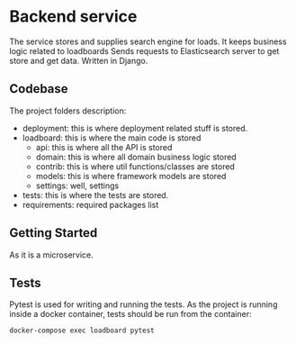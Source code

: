 # Backend service

The service stores and supplies search engine for loads. 
It keeps business logic related to loadboards
Sends requests to Elasticsearch server to get store and get data. 
Written in Django.



## Codebase

The project folders description:

- deployment: this is where deployment related stuff is stored.
- loadboard: this is where the main code is stored
    - api: this is where all the API is stored
    - domain: this is where all domain business logic stored
    - contrib: this is where util functions/classes are stored
    - models: this is where framework models are stored
    - settings: well, settings
- tests: this is where the tests are stored.
- requirements: required packages list


## Getting Started

As it is a microservice.



## Tests

Pytest is used for writing and running the tests. 
As the project is running inside a docker container, tests should be run from the container:

```bash
docker-compose exec loadboard pytest
```
